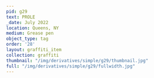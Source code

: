 ```yaml
---
pid: g29
text: PROLE
_date: July 2022
location: Queens, NY
medium: Grease pen
object_type: tag
order: '28'
layout: graffiti_item
collection: graffiti
thumbnail: "/img/derivatives/simple/g29/thumbnail.jpg"
full: "/img/derivatives/simple/g29/fullwidth.jpg"
---
```

